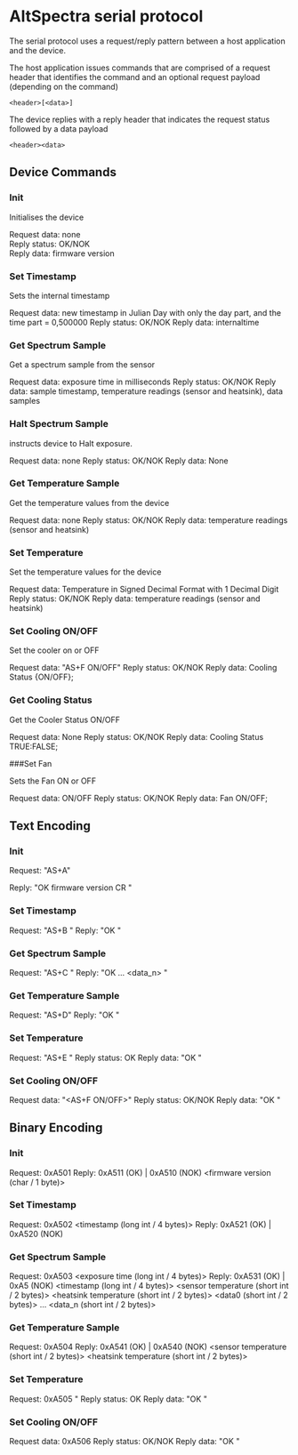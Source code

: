 # AltSpectra serial protocol

The serial protocol uses a request/reply pattern between a host application and the device.

The host application issues commands that are comprised of a request header that identifies the command and an optional request payload (depending on the command)

    <header>[<data>]

The device replies with a reply header that indicates the request status followed by a data payload

    <header><data>

## Device Commands

### Init

Initialises the device

Request data: none <BR>
Reply status: OK/NOK <BR>
Reply data: firmware version <BR>

### Set Timestamp

Sets the internal timestamp

Request data: new timestamp in Julian Day with only the day part, and the time part = 0,500000
Reply status: OK/NOK
Reply data: internaltime

### Get Spectrum Sample 

Get a spectrum sample from the sensor

Request data: exposure time in milliseconds
Reply status: OK/NOK
Reply data: sample timestamp, temperature readings (sensor and heatsink), data samples

### Halt Spectrum Sample

instructs device to Halt exposure.

Request data: none
Reply status: OK/NOK
Reply data: None

### Get Temperature Sample

Get the temperature values from the device

Request data: none
Reply status: OK/NOK
Reply data: temperature readings (sensor and heatsink)

### Set Temperature

Set the temperature values for the device

Request data: Temperature in Signed Decimal Format with 1 Decimal Digit
Reply status: OK/NOK
Reply data: temperature readings (sensor and heatsink)

### Set Cooling ON/OFF

Set the cooler on or OFF

Request data: "AS+F ON/OFF"
Reply status: OK/NOK
Reply data: Cooling Status {ON/OFF};

### Get Cooling Status

Get the Cooler Status ON/OFF

Request data: None
Reply status: OK/NOK
Reply data: Cooling Status TRUE:FALSE;

###Set Fan

Sets the Fan ON or OFF

Request data: ON/OFF
Reply status: OK/NOK
Reply data: Fan ON/OFF;


## Text Encoding

### Init

Request: "AS+A"

Reply: "OK firmware version CR "

### Set Timestamp

Request: "AS+B <timestamp>"
Reply: "OK <timestamp> <CR>"

### Get Spectrum Sample

Request: "AS+C <exposure time>"
Reply: "OK <timestamp> <sensor temperature> <heatsink temperature> <exposure> <data0> <data1> ... <data_n> <CR>"

### Get Temperature Sample

Request: "AS+D"
Reply: "OK <timestamp> <sensor temperature> <heatsink temperature> <CR>"


### Set Temperature

Request: "AS+E <sensor temperature>"
Reply status: OK <sensor temperature>
Reply data: "OK <sensor temperature> <heatsink temperature> <CR>"

### Set Cooling ON/OFF

Request data: "<AS+F ON/OFF>"
Reply status: OK/NOK
Reply data: "OK <sensor temperature> <heatsink temperature> <CR>"


## Binary Encoding

### Init

Request: 0xA501
Reply: 0xA511 (OK) | 0xA510 (NOK) <firmware version (char / 1 byte)>

### Set Timestamp

Request: 0xA502 <timestamp (long int / 4 bytes)>
Reply: 0xA521 (OK) | 0xA520 (NOK)

### Get Spectrum Sample

Request: 0xA503 <exposure time (long int / 4 bytes)>
Reply: 0xA531 (OK) | 0xA5 (NOK) <timestamp (long int / 4 bytes)> <sensor temperature (short int / 2 bytes)> <heatsink temperature (short int / 2 bytes)> <data0 (short int / 2 bytes)> ... <data_n (short int / 2 bytes)>

### Get Temperature Sample


Request: 0xA504 
Reply: 0xA541 (OK) | 0xA540 (NOK) <sensor temperature (short int / 2 bytes)> <heatsink temperature (short int / 2 bytes)>


### Set Temperature

Request: 0xA505 <sensor temperature>"
Reply status: OK <sensor temperature>
Reply data: "OK <sensor temperature> <heatsink temperature> <CR>"

### Set Cooling ON/OFF

Request data: 0xA506 
Reply status: OK/NOK
Reply data: "OK <sensor temperature> <heatsink temperature> <CR>"
